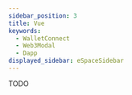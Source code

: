 ```yaml
---
sidebar_position: 3
title: Vue
keywords:
  - WalletConnect
  - Web3Modal
  - Dapp
displayed_sidebar: eSpaceSidebar
---
```


TODO
